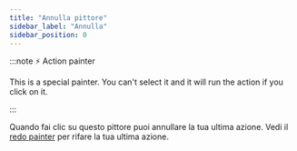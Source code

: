 ```yaml
---
title: "Annulla pittore"
sidebar_label: "Annulla"
sidebar_position: 0
---
```


:::note ⚡ Action painter

This is a special painter. You can't select it and it will run the action if you click on it.

:::

Quando fai clic su questo pittore puoi annullare la tua ultima azione. Vedi il [redo painter](redo) per rifare la tua ultima azione.
